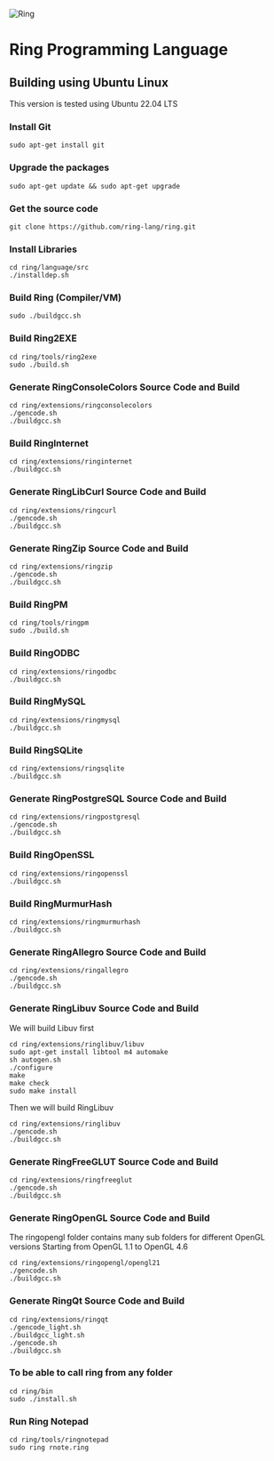 ![Ring](http://ring-lang.sf.net/thering.jpg)

# Ring Programming Language

## Building using Ubuntu Linux 

This version is tested using Ubuntu 22.04 LTS

### Install Git

	sudo apt-get install git

### Upgrade the packages 

	sudo apt-get update && sudo apt-get upgrade

### Get the source code

	git clone https://github.com/ring-lang/ring.git
	
### Install Libraries 
	
	cd ring/language/src
	./installdep.sh 
	
### Build Ring (Compiler/VM)
	
	sudo ./buildgcc.sh

### Build Ring2EXE 

	cd ring/tools/ring2exe
	sudo ./build.sh	

### Generate RingConsoleColors Source Code and Build 
	
	cd ring/extensions/ringconsolecolors
	./gencode.sh
	./buildgcc.sh

### Build RingInternet
	
	cd ring/extensions/ringinternet
	./buildgcc.sh

### Generate RingLibCurl Source Code and Build 
	
	cd ring/extensions/ringcurl
	./gencode.sh
	./buildgcc.sh

### Generate RingZip Source Code and Build 
	
	cd ring/extensions/ringzip
	./gencode.sh
	./buildgcc.sh

### Build RingPM

	cd ring/tools/ringpm
	sudo ./build.sh	
	
### Build RingODBC
	
	cd ring/extensions/ringodbc
	./buildgcc.sh

### Build RingMySQL
	
	cd ring/extensions/ringmysql
	./buildgcc.sh

### Build RingSQLite
	
	cd ring/extensions/ringsqlite
	./buildgcc.sh

### Generate RingPostgreSQL Source Code and Build 
	
	cd ring/extensions/ringpostgresql
	./gencode.sh
	./buildgcc.sh

### Build RingOpenSSL
	
	cd ring/extensions/ringopenssl
	./buildgcc.sh

### Build RingMurmurHash
	
	cd ring/extensions/ringmurmurhash
	./buildgcc.sh		
	
### Generate RingAllegro Source Code and Build 
	
	cd ring/extensions/ringallegro
	./gencode.sh
	./buildgcc.sh
	
### Generate RingLibuv Source Code and Build 

We will build Libuv first

	cd ring/extensions/ringlibuv/libuv
	sudo apt-get install libtool m4 automake
	sh autogen.sh
	./configure
	make
	make check
	sudo make install

Then we will build RingLibuv
	
	cd ring/extensions/ringlibuv
	./gencode.sh
	./buildgcc.sh

### Generate RingFreeGLUT Source Code and Build 
	
	cd ring/extensions/ringfreeglut
	./gencode.sh
	./buildgcc.sh

### Generate RingOpenGL Source Code and Build 

The ringopengl folder contains many sub folders for different OpenGL versions
Starting from OpenGL 1.1 to OpenGL 4.6
	
	cd ring/extensions/ringopengl/opengl21
	./gencode.sh
	./buildgcc.sh

### Generate RingQt Source Code and Build
	
	cd ring/extensions/ringqt
	./gencode_light.sh
	./buildgcc_light.sh
	./gencode.sh
	./buildgcc.sh

### To be able to call ring from any folder 
	cd ring/bin
	sudo ./install.sh
	
### Run Ring Notepad
	
	cd ring/tools/ringnotepad
	sudo ring rnote.ring

